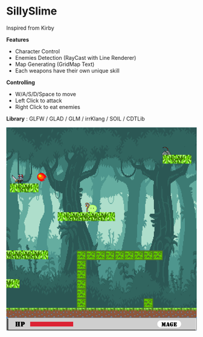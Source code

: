 # SillySlime
Inspired from Kirby

**Features**
- Character Control
- Enemies Detection (RayCast with Line Renderer)
- Map Generating (GridMap Text)
- Each weapons have their own unique skill

**Controlling**
- W/A/S/D/Space to move
- Left Click to attack
- Right Click to eat enemies

**Library** : GLFW / GLAD / GLM / irrKlang / SOIL / CDTLib

![Screenshot](SillySlime/WorkingDir/GamePlay.png)
